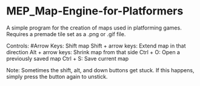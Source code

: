 # MEP_Map-Engine-for-Platformers
A simple program for the creation of maps used in platforming games. Requires a premade tile set as a .png or .gif file.

Controls:
#Arrow Keys: Shift map
Shift + arrow keys: Extend map in that direction
Alt + arrow keys: Shrink map from that side
Ctrl + O: Open a previously saved map
Ctrl + S: Save current map

Note:
Sometimes the shift, alt, and down buttons get stuck. If this happens, simply press the button again to unstick.
